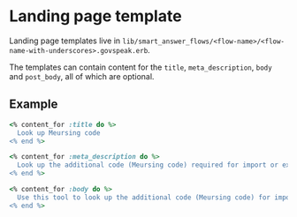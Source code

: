 # Landing page template

Landing page templates live in `lib/smart_answer_flows/<flow-name>/<flow-name-with-underscores>.govspeak.erb`.

The templates can contain content for the `title`, `meta_description`, `body` and `post_body`, all of which are optional.

## Example

```ruby
<% content_for :title do %>
  Look up Meursing code
<% end %>

<% content_for :meta_description do %>
  Look up the additional code (Meursing code) required for import or export of goods containing certain types of milk and sugars
<% end %>

<% content_for :body do %>
  Use this tool to look up the additional code (Meursing code) for import or export of goods containing certain types of milk and sugars covered Regulation (EC) No. 1216/09.
<% end %>
```
